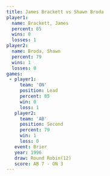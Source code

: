 ```yaml
---
title: James Brackett vs Shawn Broda
player1:               
  name: Brackett, James
  percent: 85          
  wins: 0              
  losses: 1            
player2:               
  name: Broda, Shawn   
  percent: 79          
  wins: 1              
  losses: 0            
games:
 - player1:        
     team: 'ON'    
     position: Lead
     percent: 85   
     win: 0        
     loss: 1       
   player2:          
     team: 'AB'      
     position: Second
     percent: 79     
     win: 1          
     loss: 0         
   event: Brier         
   year: 1996           
   draw: Round Robin(12)
   score: AB 7 - ON 3   
---
```

